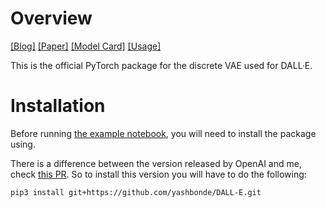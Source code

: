 # Overview

[[Blog]](https://openai.com/blog/dall-e/) [[Paper]](https://arxiv.org/abs/2102.12092) [[Model Card]](model_card.md) [[Usage]](notebooks/usage.ipynb)

This is the official PyTorch package for the discrete VAE used for DALL·E.

# Installation

Before running [the example notebook](notebooks/usage.ipynb), you will need to install the package using.

There is a difference between the version released by OpenAI and me, check [this PR](https://github.com/openai/DALL-E/pull/15). So to install this version you will have to do the following:
```
pip3 install git+https://github.com/yashbonde/DALL-E.git
```
